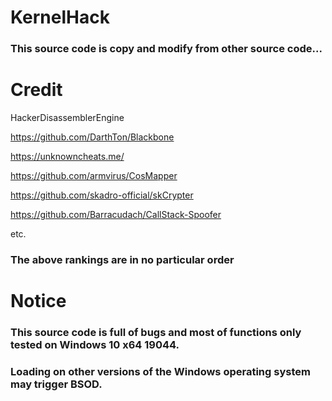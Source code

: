# KernelHack
### This source code is copy and modify from other source code...


# Credit
HackerDisassemblerEngine

https://github.com/DarthTon/Blackbone

https://unknowncheats.me/

https://github.com/armvirus/CosMapper

https://github.com/skadro-official/skCrypter

https://github.com/Barracudach/CallStack-Spoofer

etc.

### The above rankings are in no particular order


# Notice
### This source code is full of bugs and most of functions only tested on Windows 10 x64 19044.
### Loading on other versions of the Windows operating system may trigger BSOD.

